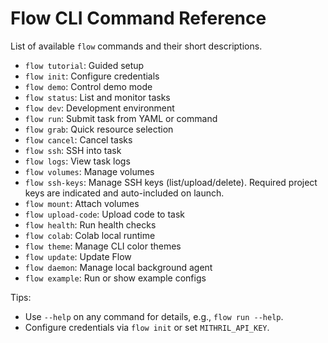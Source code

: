 # Flow CLI Command Reference

List of available `flow` commands and their short descriptions.

- `flow tutorial`: Guided setup
- `flow init`: Configure credentials
- `flow demo`: Control demo mode
- `flow status`: List and monitor tasks
- `flow dev`: Development environment
- `flow run`: Submit task from YAML or command
- `flow grab`: Quick resource selection
- `flow cancel`: Cancel tasks
- `flow ssh`: SSH into task
- `flow logs`: View task logs
- `flow volumes`: Manage volumes
- `flow ssh-keys`: Manage SSH keys (list/upload/delete). Required project keys are indicated and auto-included on launch.
- `flow mount`: Attach volumes
- `flow upload-code`: Upload code to task
- `flow health`: Run health checks
- `flow colab`: Colab local runtime
- `flow theme`: Manage CLI color themes
- `flow update`: Update Flow
- `flow daemon`: Manage local background agent
- `flow example`: Run or show example configs

Tips:
- Use `--help` on any command for details, e.g., `flow run --help`.
- Configure credentials via `flow init` or set `MITHRIL_API_KEY`.


